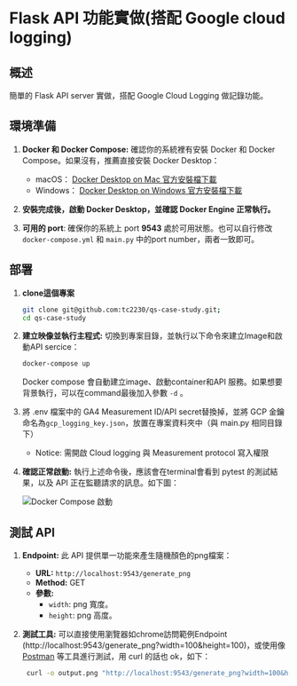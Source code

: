 
# Flask API 功能實做(搭配 Google cloud logging)

## 概述

簡單的 Flask API server 實做，搭配 Google Cloud Logging 做記錄功能。

## 環境準備

1. **Docker 和 Docker Compose:** 確認你的系統裡有安裝 Docker 和 Docker Compose。如果沒有，推薦直接安裝 Docker Desktop：
    - macOS： [Docker Desktop on Mac 官方安裝檔下載](https://docs.docker.com/desktop/install/mac-install/)
    - Windows： [Docker Desktop on Windows 官方安裝檔下載](https://docs.docker.com/desktop/install/windows-install/)

2. **安裝完成後，啟動 Docker Desktop，並確認 Docker Engine 正常執行。**
3. **可用的 port**: 確保你的系統上 port **9543** 處於可用狀態。也可以自行修改 `docker-compose.yml` 和 `main.py` 中的port number，兩者一致即可。

## 部署

1. **clone這個專案**
   ```bash
   git clone git@github.com:tc2230/qs-case-study.git;
   cd qs-case-study
   ```

2. **建立映像並執行主程式:** 切換到專案目錄，並執行以下命令來建立Image和啟動API sercice：
   ```bash
   docker-compose up
   ```
    Docker compose 會自動建立image、啟動container和API 服務。如果想要背景執行，可以在command最後加入參數 `-d` 。

3. 將 .env 檔案中的 GA4 Measurement ID/API secret替換掉，並將 GCP 金鑰命名為`gcp_logging_key.json`，放置在專案資料夾中（與 main.py 相同目錄下）
    - Notice: 需開啟 Cloud logging 與 Measurement protocol 寫入權限

4. **確認正常啟動:** 執行上述命令後，應該會在terminal會看到 pytest 的測試結果，以及 API 正在監聽請求的訊息。如下圖：

   ![Docker Compose 啟動](https://hackmd.io/_uploads/rkPOiwjsR.png)

## 測試 API

1. **Endpoint:** 此 API 提供單一功能來產生隨機顏色的png檔案：
   - **URL:** `http://localhost:9543/generate_png`
   - **Method:** GET
   - **參數:**
     - `width`: png 寬度。
     - `height`: png 高度。

2. **測試工具:** 可以直接使用瀏覽器如chrome訪問範例Endpoint (http://localhost:9543/generate_png?width=100&height=100)，或使用像 [Postman](https://www.postman.com/downloads/) 等工具進行測試，用 curl 的話也 ok，如下：
      ```bash
       curl -o output.png "http://localhost:9543/generate_png?width=100&height=100"
      ```